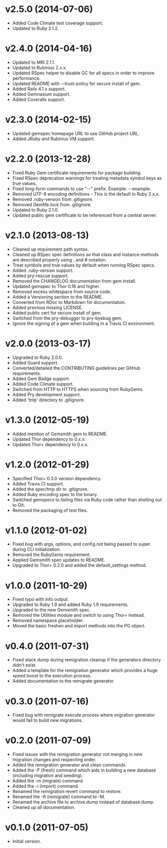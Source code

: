 # v2.5.0 (2014-07-06)

* Added Code Climate test coverage support.
* Updated to Ruby 2.1.2.

# v2.4.0 (2014-04-16)

* Updated to MRI 2.1.1.
* Updated to Rubinius 2.x.x.
* Updated RSpec helper to disable GC for all specs in order to improve performance.
* Updated README with --trust-policy for secure install of gem.
* Added Rails 4.1.x support.
* Added Gemnasium support.
* Added Coveralls support.

# v2.3.0 (2014-02-15)

* Updated gemspec homepage URL to use GitHub project URL.
* Added JRuby and Rubinius VM support.

# v2.2.0 (2013-12-28)

* Fixed Ruby Gem certificate requirements for package building.
* Fixed RSpec deprecation warnings for treating metadata symbol keys as true values.
* Fixed long-form commands to use "--" prefix. Example: --example.
* Removed UTF-8 encoding definitions - This is the default in Ruby 2.x.x.
* Removed .ruby-version from .gitignore.
* Removed Gemfile.lock from .gitignore.
* Updated to Ruby 2.1.0.
* Updated public gem certificate to be referenced from a central server.

# v2.1.0 (2013-08-13)

* Cleaned up requirement path syntax.
* Cleaned up RSpec spec definitions so that class and instance methods are described properly using . and # notation.
* Treat symbols and true values by default when running RSpec specs.
* Added .ruby-version support.
* Added pry-rescue support.
* Removed the CHANGELOG documentation from gem install.
* Updated gemspec to Thor 0.18 and higher.
* Removed excess whitespace from source code.
* Added a Versioning section to the README.
* Converted from RDoc to Markdown for documentation.
* Added previous missing LICENSE.
* Added public cert for secure install of gem.
* Switched from the pry-debugger to pry-byebug gem.
* Ignore the signing of a gem when building in a Travis CI environment.

# v2.0.0 (2013-03-17)

* Upgraded to Ruby 2.0.0.
* Added Guard support.
* Converted/detailed the CONTRIBUTING guidelines per GitHub requirements.
* Added Gem Badge support.
* Added Code Climate support.
* Switched from HTTP to HTTPS when sourcing from RubyGems.
* Added Pry development support.
* Added 'tmp' directory to .gitignore.

# v1.3.0 (2012-05-19)

* Added mention of Gemsmith gem to README.
* Updated Thor dependency to 0.x.x.
* Updated Thor+ dependency to 0.x.x.

# v1.2.0 (2012-01-29)

* Specified Thor+ 0.3.0 version dependency.
* Added Travis CI support.
* Added the spec/tmp dir to .gitignore.
* Added Ruby encoding spec to the binary.
* Switched gemspecs to listing files via Ruby code rather than shelling out to Git.
* Removed the packaging of test files.

# v1.1.0 (2012-01-02)

* Fixed bug with args, options, and config not being passed to super during CLI initialization.
* Removed the RubyGems requirement.
* Applied Gemsmith spec updates to README.
* Upgraded to Thor+ 0.2.0 and added the default_settings method.

# v1.0.0 (2011-10-29)

* Fixed typo with info output.
* Upgraded to Ruby 1.9 and added Ruby 1.9 requirements.
* Upgraded to the new Gemsmith spec.
* Removed the Utilities module and switch to using Thor+ instead.
* Removed namespace placeholder.
* Moved the basic freshen and import methods into the PG object.

# v0.4.0 (2011-07-31)

* Fixed stack dump during remigration cleanup if the generators directory didn't exist.
* Added a template for the remigration generator which provides a huge speed boost to the execution process.
* Added documentation to the remigrate generator.

# v0.3.0 (2011-07-16)

* Fixed bug with remigrate execute process where migration generator would fail to build new migrations.

# v0.2.0 (2011-07-09)

* Fixed issues with the remigration generator not merging in new migration changes and respecting order.
* Added the remigration generator and clean commands.
* Added the -F (fresh) command which aids in building a new database (including migration and seeding).
* Added the -m (migrate) command
* Added the -i (import) command.
* Renamed the remigration revert command to restore.
* Renamed the -R (remigrate) command to -M.
* Renamed the archive file to archive.dump instead of database.dump.
* Cleaned up all documentation.

# v0.1.0 (2011-07-05)

* Initial version.
